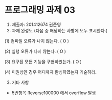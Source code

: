 ﻿# 프로그래밍 과제 03

1. 제출자:   201412674 권준영
2. 과제 완성도 (다음 중 해당하는 사항에 모두 표시한다.)

(1) 컴파일 오류가 나지 않는다. ( O )

(2) 실행 오류가 나지 않는다. ( O )

(3) 요구된 모든 기능을 구현하였는가. ( O )

(4) 미원성인 경우 어디까지 완성하였는지 기술하라.



3. 기타 사항 
- 5번항목 Reverse100000 에서 overflow 발생
